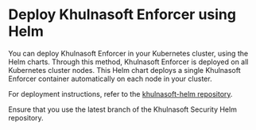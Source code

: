 # Deploy Khulnasoft Enforcer using Helm

You can deploy Khulnasoft Enforcer in your Kubernetes cluster, using the Helm charts. Through this method, Khulnasoft Enforcer is deployed on all Kubernetes cluster nodes. This Helm chart deploys a single Khulnasoft Enforcer container automatically on each node in your cluster. 

For deployment instructions, refer to the [khulnasoft-helm repository](https://github.com/khulnasoft/khulnasoft-helm/tree/2022.4/enforcer#installing-the-chart).

Ensure that you use the latest branch of the Khulnasoft Security Helm repository.